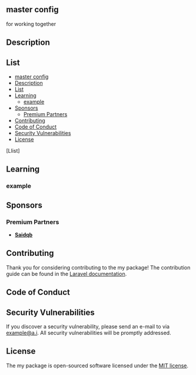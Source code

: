 ## master config

for working together


## Description


## List

- [master config](#master-config)
- [Description](#description)
- [List](#list)
- [Learning](#learning)
  - [example](#example)
- [Sponsors](#sponsors)
  - [Premium Partners](#premium-partners)
- [Contributing](#contributing)
- [Code of Conduct](#code-of-conduct)
- [Security Vulnerabilities](#security-vulnerabilities)
- [License](#license)

[Llist]


## Learning

### example


## Sponsors



### Premium Partners

- **[Saidqb](https://saidqb.github.io/)**

## Contributing

Thank you for considering contributing to the my package! The contribution guide can be found in the [Laravel documentation](https://laravel.com/docs/contributions).

## Code of Conduct



## Security Vulnerabilities

If you discover a security vulnerability, please send an e-mail to <my name> via [example@a.i](mailto:example@a.i). All security vulnerabilities will be promptly addressed.

## License

The my package is open-sourced software licensed under the [MIT license](https://opensource.org/licenses/MIT).
